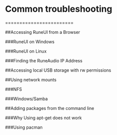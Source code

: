 # Common troubleshooting
========================

##Accessing RuneUI from a Browser

###RuneUI on Windows

###RuneUI on Linux

###Finding the RuneAudio IP Address


##Accessing local USB storage with rw permissions

##Using network mounts

###NFS

###Windows/Samba


##Adding packages from the command line

###Why Using apt-get does not work

###Using pacman
